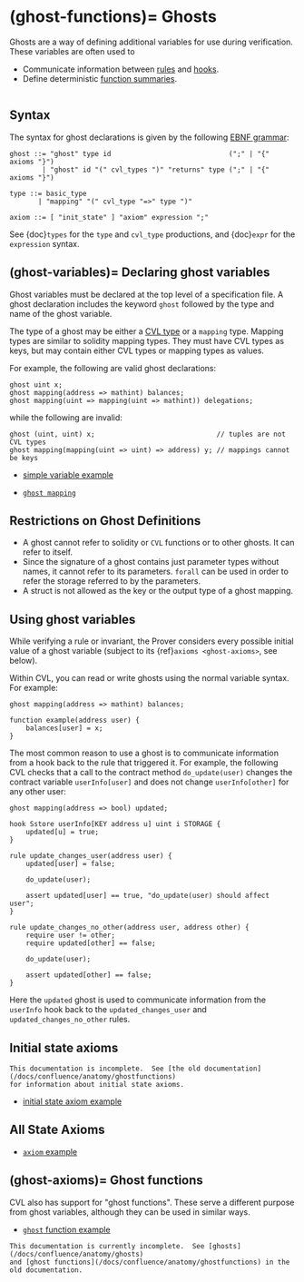 (ghost-functions)=
Ghosts
======

Ghosts are a way of defining additional variables for use during verification.
These variables are often used to 
- Communicate information between [rules](rules.md) and [hooks](hooks.md).
- Define deterministic [function summaries](https://github.com/Certora/Documentation/blob/a81d87e58217c438af864e20f51e5fd281dbbec8/docs/cvl/methods.md?plain=1#L442).

```{contents}
```

Syntax
------

The syntax for ghost declarations is given by the following [EBNF grammar](syntax):

```
ghost ::= "ghost" type id                             (";" | "{" axioms "}")
        | "ghost" id "(" cvl_types ")" "returns" type (";" | "{" axioms "}")

type ::= basic_type
       | "mapping" "(" cvl_type "=>" type ")"

axiom ::= [ "init_state" ] "axiom" expression ";"
```

See {doc}`types` for the `type` and `cvl_type` productions, and {doc}`expr` for
the `expression` syntax.

(ghost-variables)=
Declaring ghost variables
-------------------------

Ghost variables must be declared at the top level of a specification file.
A ghost declaration includes the keyword `ghost` followed by the type and name
of the ghost variable.

The type of a ghost may be either a [CVL type](types.md) or a `mapping` type.
Mapping types are similar to solidity mapping types.  They must have CVL types
as keys, but may contain either CVL types or mapping types as values.

For example, the following are valid ghost declarations:

```cvl
ghost uint x;
ghost mapping(address => mathint) balances;
ghost mapping(uint => mapping(uint => mathint)) delegations;
```

while the following are invalid:

```cvl
ghost (uint, uint) x;                              // tuples are not CVL types
ghost mapping(mapping(uint => uint) => address) y; // mappings cannot be keys
```
  - [simple variable example](https://github.com/Certora/Examples/blob/14668d39a6ddc67af349bc5b82f73db73349ef18/CVLByExample/ERC20/certora/specs/ERC20.spec#L113)

  - [`ghost mapping`](https://github.com/Certora/Examples/blob/14668d39a6ddc67af349bc5b82f73db73349ef18/CVLByExample/structs/BankAccounts/certora/specs/Bank.spec#L117)

Restrictions on Ghost Definitions
---------------------------------
- A ghost cannot refer to solidity or `CVL` functions or to other ghosts. It can refer to itself.
- Since the signature of a ghost contains just parameter types without names, it cannot refer to its parameters. 
 `forall` can be used in order to refer the storage referred to by the parameters.
- A struct is not allowed as the key or the output type of a ghost mapping.


Using ghost variables
---------------------

While verifying a rule or invariant, the Prover considers every possible
initial value of a ghost variable (subject to its {ref}`axioms <ghost-axioms>`,
see below).

Within CVL, you can read or write ghosts using the normal variable syntax.  For
example:

```cvl
ghost mapping(address => mathint) balances;

function example(address user) {
    balances[user] = x;
}
```

The most common reason to use a ghost is to communicate information from a hook
back to the rule that triggered it.  For example, the following CVL checks
that a call to the contract method `do_update(user)` changes the contract
variable `userInfo[user]` and does not change `userInfo[other]` for any other
user:

```cvl
ghost mapping(address => bool) updated;

hook Sstore userInfo[KEY address u] uint i STORAGE {
    updated[u] = true;
}

rule update_changes_user(address user) {
    updated[user] = false;

    do_update(user);

    assert updated[user] == true, "do_update(user) should affect user";
}

rule update_changes_no_other(address user, address other) {
    require user != other;
    require updated[other] == false;

    do_update(user);

    assert updated[other] == false;
}
```

Here the `updated` ghost is used to communicate information from the `userInfo`
hook back to the `updated_changes_user` and `updated_changes_no_other` rules.


Initial state axioms
--------------------

```{todo}
This documentation is incomplete.  See [the old documentation](/docs/confluence/anatomy/ghostfunctions)
for information about initial state axioms.
```
- [initial state axiom example](https://github.com/Certora/Examples/blob/14668d39a6ddc67af349bc5b82f73db73349ef18/CVLByExample/ConstantProductPool/certora/spec/ConstantProductPool.spec#L207)

All State Axioms
----------------

- [`axiom` example](https://github.com/Certora/Examples/blob/14668d39a6ddc67af349bc5b82f73db73349ef18/CVLByExample/structs/BankAccounts/certora/specs/Bank.spec#L119)

(ghost-axioms)=
Ghost functions
---------------

CVL also has support for "ghost functions".  These serve a different purpose
from ghost variables, although they can be used in similar ways.

- [`ghost` function example](https://github.com/Certora/Examples/blob/14668d39a6ddc67af349bc5b82f73db73349ef18/CVLByExample/QuantifierExamples/DoublyLinkedList/certora/spec/dll-linkedcorrectly.spec#L24)


```{todo}
This documentation is currently incomplete.  See [ghosts](/docs/confluence/anatomy/ghosts)
and [ghost functions](/docs/confluence/anatomy/ghostfunctions) in the old documentation.
```
